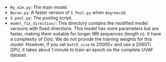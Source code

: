 - `My_e2e.py`: The main model.
- `Beran.py`: A faster version of `S_Pool.py` when `degree=10`.
- `S_pool.py`: The pooling script.
- `model_fix_direction/`: This directory contains the modified model versions with fixed directions. This model has more parameters but are faster, making them suitable for longer RRI sequences (length n). It have a complexity of O(n). We do not provide the training weights for this model. However, if you set `batch_size` to 20000+ and use a 2080Ti GPU, it takes about 1 minute to train an epoch on the complete UVAF dataset.
